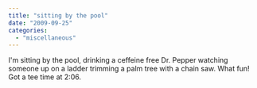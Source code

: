 ```yaml
---
title: "sitting by the pool"
date: "2009-09-25"
categories: 
  - "miscellaneous"
---
```


I'm sitting by the pool, drinking a ceffeine free Dr. Pepper watching someone up on a ladder trimming a palm tree with a chain saw. What fun! Got a tee time at 2:06.
